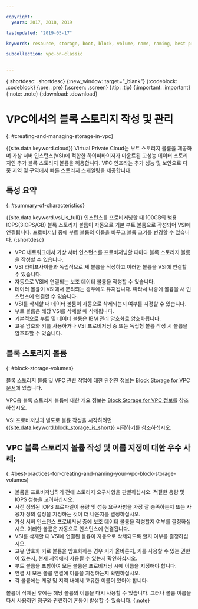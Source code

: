 ```yaml
---

copyright:
  years: 2017, 2018, 2019

lastupdated: "2019-05-17"

keywords: resource, storage, boot, block, volume, name, naming, best practices

subcollection: vpc-on-classic


---
```


{:shortdesc: .shortdesc}
{:new_window: target="_blank"}
{:codeblock: .codeblock}
{:pre: .pre}
{:screen: .screen}
{:tip: .tip}
{:important: .important}
{:note: .note}
{:download: .download}

# VPC에서의 블록 스토리지 작성 및 관리
{: #creating-and-managing-storage-in-vpc}

{{site.data.keyword.cloud}} Virtual Private Cloud는 부트 스토리지 볼륨을 제공하며 가상 서버 인스턴스(VSI)에 적합한 하이퍼바이저가 마운트된 고성능 데이터 스토리지인 추가 블록 스토리지 볼륨을 허용합니다. VPC 인프라는 추가 성능 및 보안으로 다중 지역 및 구역에서 빠른 스토리지 스케일링을 제공합니다.

## 특성 요약
{: #summary-of-characteristics}

{{site.data.keyword.vsi_is_full}} 인스턴스를 프로비저닝할 때 100GB의 범용 IOPS(3IOPS/GB) 블록 스토리지 볼륨이 자동으로 기본 부트 볼륨으로 작성되어 VSI에 연결됩니다.
프로비저닝 중에 부트 볼륨의 이름을 바꾸고 볼륨 크기를 변경할 수 있습니다.
{:shortdesc}

* VPC 네트워크에서 가상 서버 인스턴스를 프로비저닝할 때마다 블록 스토리지 볼륨을 작성할 수 있습니다.  
* VSI 라이프사이클과 독립적으로 새 볼륨을 작성하고 이러한 볼륨을 VSI에 연결할 수 있습니다.
* 자동으로 VSI에 연결되는 보조 데이터 볼륨을 작성할 수 있습니다. 
* 데이터 볼륨이 VSI에서 분리되는 경우에도 유지됩니다. 따라서 나중에 볼륨을 새 인스턴스에 연결할 수 있습니다. 
* VSI를 삭제할 때 데이터 볼륨이 자동으로 삭제되는지 여부를 지정할 수 있습니다.  
* 부트 볼륨은 해당 VSI를 삭제할 때 삭제됩니다.
* 기본적으로 부트 및 데이터 볼륨은 IBM 관리 암호화로 암호화됩니다. 
* 고유 암호화 키를 사용하거나 VSI 프로비저닝 중 또는 독립형 볼륨 작성 시 볼륨을 암호화할 수 있습니다.


## 블록 스토리지 볼륨
{: #block-storage-volumes}

블록 스토리지 볼륨 및 VPC 관련 작업에 대한 완전한 정보는 [Block Storage for VPC 문서](/docs/vpc-on-classic-block-storage?topic=vpc-on-classic-block-storage-block-storage-getting-started)에 있습니다.

VPC용 블록 스토리지 볼륨에 대한 개요 정보는 [Block Storage for VPC 정보](/docs/vpc-on-classic-block-storage?topic=vpc-on-classic-block-storage-block-storage-about)를 참조하십시오. 

VSI 프로비저닝과 별도로 볼륨 작성을 시작하려면 [{{site.data.keyword.block_storage_is_short}} 시작하기](/docs/infrastructure/block-storage-is?topicid=block-storage-is-block-storage-getting-started)를 참조하십시오.



## VPC 블록 스토리지 볼륨 작성 및 이름 지정에 대한 우수 사례:
{: #best-practices-for-creating-and-naming-your-vpc-block-storage-volumes}

* 볼륨을 프로비저닝하기 전에 스토리지 요구사항을 판별하십시오. 적절한 용량 및 IOPS 성능을 고려하십시오.
* 사전 정의된 IOPS 프로파일이 용량 및 성능 요구사항을 가장 잘 충족하는지 또는 사용자 정의 설정을 지정하는 것이 더 나은지를 결정하십시오.
* 가상 서버 인스턴스 프로비저닝 중에 보조 데이터 볼륨을 작성할지 여부를 결정하십시오. 이러한 볼륨은 자동으로 인스턴스에 연결됩니다.
* VSI를 삭제할 때 VSI에 연결된 볼륨이 자동으로 삭제되도록 할지 여부를 결정하십시오.
* 고유 암호화 키로 볼륨을 암호화하는 경우 키가 올바른지, 키를 사용할 수 있는 권한이 있는지, 현재 지역에서 사용될 수 있는지 확인하십시오.
* 부트 볼륨을 포함하여 모든 볼륨은 프로비저닝 시에 이름을 지정해야 합니다.
* 연결 시 모든 볼륨 연결에 이름을 지정하는지 확인하십시오.
* 각 볼륨에는 계정 및 지역 내에서 고유한 이름이 있어야 합니다.

볼륨이 삭제된 후에는 해당 볼륨의 이름을 다시 사용할 수 있습니다. 그러나 볼륨 이름을 다시 사용하면 청구와 관련하여 혼동이 발생할 수 있습니다.
{:note}

